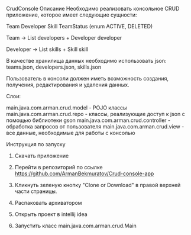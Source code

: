 CrudConsole Описание Необходимо реализовать консольное CRUD приложение, которое имеет следующие сущности:

Team Developer Skill TeamStatus (enum ACTIVE, DELETED)

Team -> List developers + Developer developer

Developer -> List skills + Skill skill

В качестве хранилища данных необходимо использовать json: teams.json, developers.json, skills.json

Пользователь в консоли должен иметь возможность создания, получения, редактирования и удаления данных.

Слои:

main.java.com.arman.crud.model - POJO клаcсы main.java.com.arman.crud.repo - классы, реализующие доступ к json с помощью библиотеки gson main.java.com.arman.crud.controller - обработка запросов от пользователя main.java.com.arman.crud.view - все данные, необходимые для работы с консолью

Инструкция по запуску

1) Скачать приложение

2) Перейти в репозиторий по ссылке https://github.com/ArmanBekmuratov/Crud-console-app

3) Кликнуть зеленую кнопку "Clone or Download" в правой верхней части страницы.

4) Распаковать архиватором

5) Открыть проект в intellij idea

6) Запустить класс main.java.com.arman.crud.Main
